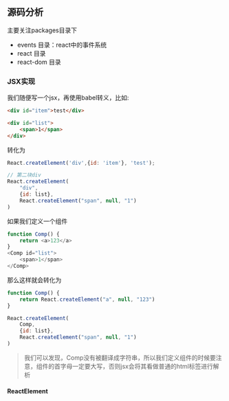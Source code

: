 ## 源码分析

主要关注packages目录下

+ events 目录：react中的事件系统
+ react 目录
+ react-dom 目录

### JSX实现

我们随便写一个jsx，再使用babel转义，比如:

```html
<div id="item">test</div>

<div id="list">
    <span>1</span>
</div>
```

转化为

```javascript
React.createElement('div',{id: 'item'}, 'test');

// 第二块div
React.createElement(
	"div",
    {id: list},
    React.createElement("span", null, "1")
)
```

如果我们定义一个组件

```javascript
function Comp() {
    return <a>123</a>
}
<Comp id="list">
    <span>1</span>
</Comp>
```

那么这样就会转化为

```javascript
function Comp() {
    return React.createElement("a", null, "123")
}

React.createElement(
	Comp,
    {id: list},
    React.createElement("span", null, "1")
)
```

> 我们可以发现，Comp没有被翻译成字符串，所以我们定义组件的时候要注意，组件的首字母一定要大写，否则jsx会将其看做普通的html标签进行解析

#### ReactElement

